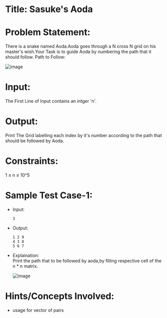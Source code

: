 # Title: Sasuke's Aoda

# Problem Statement:
  There is a snake named Aoda.Aoda goes through a N cross N grid on his master's wish.Your Task is to guide Aoda by numbering the path that it should follow.
Path to Follow:

![image](https://s3.amazonaws.com/hr-assets/0/1665852698-1ede395a36-Screenshot2022-10-15195314.png)
# Input:
  The First Line of Input contains an intger 'n'.

# Output:
  Print The Grid labelling each index by it's number according to the path that should be followed by Aoda.
 
# Constraints:
  1 $\leq$ n $\leq$ 10^5
# Sample Test Case-1:
- Input:<br>
  ```
  3
  ```
- Output:<br>
  ```
  1 2 9
  4 3 8
  5 6 7
  ```
- Explaination:<br>
  Print the path that to be followed by aoda,by filling respective cell of the n * n matrix.
  
  
  ![image](https://s3.amazonaws.com/hr-assets/0/1665853371-69c838d12f-Screenshot2022-10-15223233.png)
  
  
 # Hints/Concepts Involved:
  - usage for vector of pairs
   
